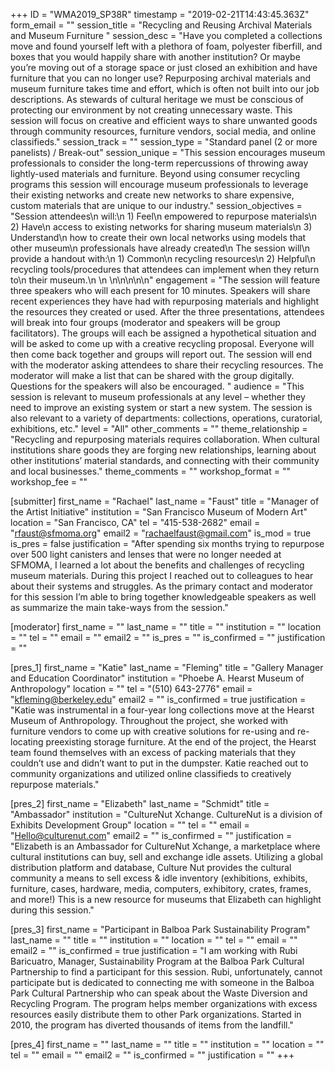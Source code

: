 +++
ID = "WMA2019_SP38R"
timestamp = "2019-02-21T14:43:45.363Z"
form_email = ""
session_title = "Recycling and Reusing Archival Materials and Museum Furniture "
session_desc = "Have you completed a collections move and found yourself left with a plethora of foam, polyester fiberfill, and boxes that you would happily share with another institution? Or maybe you’re moving out of a storage space or just closed an exhibition and have furniture that you can no longer use? Repurposing archival materials and museum furniture takes time and effort, which is often not built into our job descriptions. As stewards of cultural heritage we must be conscious of protecting our environment by not creating unnecessary waste. This session will focus on creative and efficient ways to share unwanted goods through community resources, furniture vendors, social media, and online classifieds."
session_track = ""
session_type = "Standard panel (2 or more panelists) / Break-out"
session_unique = "This session encourages museum professionals to consider the long-term repercussions of throwing away lightly-used materials and furniture. Beyond using consumer recycling programs this session will encourage museum professionals to leverage their existing networks and create new networks to share expensive, custom materials that are unique to our industry."
session_objectives = "Session attendees\n  will:\n  1)     Feel\n  empowered to repurpose materials\n  2)     Have\n  access to existing networks for sharing museum materials\n  3)     Understand\n  how to create their own local networks using models that other museum\n  professionals have already created\n  The session will\n  provide a handout with:\n  1)     Common\n  recycling resources\n  2)     Helpful\n  recycling tools/procedures that attendees can implement when they return to\n  their museum.\n  \n \n\n\n\n\n"
engagement = "The session will feature three speakers who will each present for 10 minutes. Speakers will share recent experiences they have had with repurposing materials and highlight the resources they created or used. After the three presentations, attendees will break into four groups (moderator and speakers will be group facilitators). The groups will each be assigned a hypothetical situation and will be asked to come up with a creative recycling proposal. Everyone will then come back together and groups will report out. The session will end with the moderator asking attendees to share their recycling resources. The moderator will make a list that can be shared with the group digitally. Questions for the speakers will also be encouraged. "
audience = "This session is relevant to museum professionals at any level – whether they need to improve an existing system or start a new system. The session is also relevant to a variety of departments: collections, operations, curatorial, exhibitions, etc."
level = "All"
other_comments = ""
theme_relationship = "Recycling and repurposing materials requires collaboration. When cultural institutions share goods they are forging new relationships, learning about other institutions’ material standards, and connecting with their community and local businesses."
theme_comments = ""
workshop_format = ""
workshop_fee = ""

[submitter]
first_name = "Rachael"
last_name = "Faust"
title = "Manager of the Artist Initiative"
institution = "San Francisco Museum of Modern Art"
location = "San Francisco, CA"
tel = "415-538-2682"
email = "rfaust@sfmoma.org"
email2 = "rachaelfaust@gmail.com"
is_mod = true
is_pres = false
justification = "After spending six months trying to repurpose over 500 light canisters and lenses that were no longer needed at SFMOMA, I learned a lot about the benefits and challenges of recycling museum materials. During this project I reached out to colleagues to hear about their systems and struggles. As the primary contact and moderator for this session I’m able to bring together knowledgeable speakers as well as summarize the main take-ways from the session."

[moderator]
first_name = ""
last_name = ""
title = ""
institution = ""
location = ""
tel = ""
email = ""
email2 = ""
is_pres = ""
is_confirmed = ""
justification = ""

[pres_1]
first_name = "Katie"
last_name = "Fleming"
title = "Gallery Manager and Education Coordinator"
institution = "Phoebe A. Hearst Museum of Anthropology"
location = ""
tel = "(510) 643-2776"
email = "kfleming@berkeley.edu"
email2 = ""
is_confirmed = true
justification = "Katie was instrumental in a four-year long collections move at the Hearst Museum of Anthropology. Throughout the project, she worked with furniture vendors to come up with creative solutions for re-using and re-locating preexisting storage furniture. At the end of the project, the Hearst team found themselves with an excess of packing materials that they couldn’t use and didn’t want to put in the dumpster. Katie reached out to community organizations and utilized online classifieds to creatively repurpose materials."

[pres_2]
first_name = "Elizabeth"
last_name = "Schmidt"
title = "Ambassador"
institution = "CultureNut Xchange. CultureNut is a division of Exhibits Development Group"
location = ""
tel = ""
email = "Hello@culturenut.com"
email2 = ""
is_confirmed = ""
justification = "Elizabeth is an Ambassador for CultureNut Xchange, a marketplace where cultural institutions can buy, sell and exchange idle assets. Utilizing a global distribution platform and database, Culture Nut provides the cultural community a means to sell excess & idle inventory (exhibitions, exhibits, furniture, cases, hardware, media, computers, exhibitory, crates, frames, and more!) This is a new resource for museums that Elizabeth can highlight during this session."

[pres_3]
first_name = "Participant in Balboa Park Sustainability Program"
last_name = ""
title = ""
institution = ""
location = ""
tel = ""
email = ""
email2 = ""
is_confirmed = true
justification = "I am working with Rubi Baricuatro, Manager, Sustainability Program at the Balboa Park Cultural Partnership to find a participant for this session. Rubi, unfortunately, cannot participate but is dedicated to connecting me with someone in the Balboa Park Cultural Partnership who can speak about the Waste Diversion and Recycling Program. The program helps member organizations with excess resources easily distribute them to other Park organizations. Started in 2010, the program has diverted thousands of items from the landfill."

[pres_4]
first_name = ""
last_name = ""
title = ""
institution = ""
location = ""
tel = ""
email = ""
email2 = ""
is_confirmed = ""
justification = ""
+++
